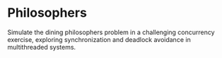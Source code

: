 # Philosophers
Simulate the dining philosophers problem in a challenging concurrency exercise, exploring synchronization and deadlock avoidance in multithreaded systems.
